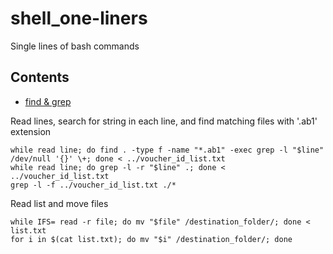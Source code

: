 # shell_one-liners

Single lines of bash commands 

## Contents

- [find & grep](#find--grep)

Read lines, search for string in each line, and find matching files with '.ab1' extension

    while read line; do find . -type f -name "*.ab1" -exec grep -l "$line" /dev/null '{}' \+; done < ../voucher_id_list.txt
    while read line; do grep -l -r "$line" .; done < ../voucher_id_list.txt
    grep -l -f ../voucher_id_list.txt ./*
    
Read list and move files  

    while IFS= read -r file; do mv "$file" /destination_folder/; done < list.txt
    for i in $(cat list.txt); do mv "$i" /destination_folder/; done
  
